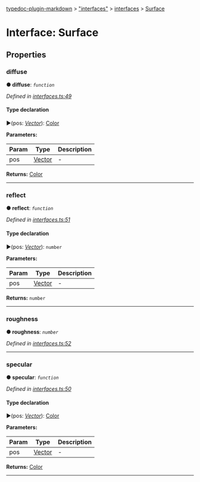 [typedoc-plugin-markdown](../README.md) > ["interfaces"](../modules/_interfaces_.md) > [interfaces](../modules/_interfaces_.interfaces.md) > [Surface](../interfaces/_interfaces_.interfaces.surface.md)



# Interface: Surface


## Properties
<a id="diffuse"></a>

###  diffuse

**●  diffuse**:  *`function`* 

*Defined in [interfaces.ts:49](https://github.com/tgreyuk/typedoc-plugin-markdown/blob/master/tests/src/interfaces.ts#L49)*


#### Type declaration
►(pos: *[Vector](../classes/_interfaces_.vector.md)*): [Color](../classes/_interfaces_.color.md)



**Parameters:**

| Param | Type | Description |
| ------ | ------ | ------ |
| pos | [Vector](../classes/_interfaces_.vector.md)   |  - |





**Returns:** [Color](../classes/_interfaces_.color.md)






___

<a id="reflect"></a>

###  reflect

**●  reflect**:  *`function`* 

*Defined in [interfaces.ts:51](https://github.com/tgreyuk/typedoc-plugin-markdown/blob/master/tests/src/interfaces.ts#L51)*


#### Type declaration
►(pos: *[Vector](../classes/_interfaces_.vector.md)*): `number`



**Parameters:**

| Param | Type | Description |
| ------ | ------ | ------ |
| pos | [Vector](../classes/_interfaces_.vector.md)   |  - |





**Returns:** `number`






___

<a id="roughness"></a>

###  roughness

**●  roughness**:  *`number`* 

*Defined in [interfaces.ts:52](https://github.com/tgreyuk/typedoc-plugin-markdown/blob/master/tests/src/interfaces.ts#L52)*





___

<a id="specular"></a>

###  specular

**●  specular**:  *`function`* 

*Defined in [interfaces.ts:50](https://github.com/tgreyuk/typedoc-plugin-markdown/blob/master/tests/src/interfaces.ts#L50)*


#### Type declaration
►(pos: *[Vector](../classes/_interfaces_.vector.md)*): [Color](../classes/_interfaces_.color.md)



**Parameters:**

| Param | Type | Description |
| ------ | ------ | ------ |
| pos | [Vector](../classes/_interfaces_.vector.md)   |  - |





**Returns:** [Color](../classes/_interfaces_.color.md)






___


